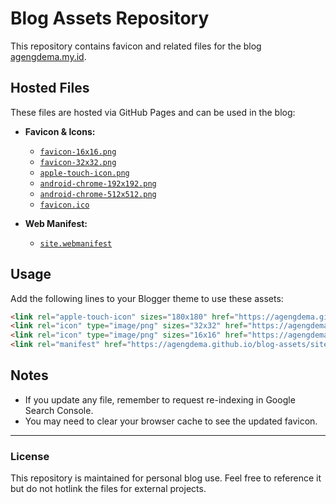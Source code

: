 # Blog Assets Repository

This repository contains favicon and related files for the blog [agengdema.my.id](https://agengdema.my.id).

## Hosted Files

These files are hosted via GitHub Pages and can be used in the blog:

- **Favicon & Icons:**
  - [`favicon-16x16.png`](https://agengdemasetiady.github.io/blog-assets/favicon-16x16.png)
  - [`favicon-32x32.png`](https://agengdemasetiady.github.io/blog-assets/favicon-32x32.png)
  - [`apple-touch-icon.png`](https://agengdemasetiady.github.io/blog-assets/apple-touch-icon.png)
  - [`android-chrome-192x192.png`](https://agengdemasetiady.github.io/blog-assets/android-chrome-192x192.png)
  - [`android-chrome-512x512.png`](https://agengdemasetiady.github.io/blog-assets/android-chrome-512x512.png)
  - [`favicon.ico`](https://agengdemasetiady.github.io/blog-assets/favicon.ico)

- **Web Manifest:**
  - [`site.webmanifest`](https://agengdemasetiady.github.io/blog-assets/site.webmanifest)

## Usage

Add the following lines to your Blogger theme to use these assets:

```html
<link rel="apple-touch-icon" sizes="180x180" href="https://agengdema.github.io/blog-assets/apple-touch-icon.png"/>
<link rel="icon" type="image/png" sizes="32x32" href="https://agengdema.github.io/blog-assets/favicon-32x32.png"/>
<link rel="icon" type="image/png" sizes="16x16" href="https://agengdema.github.io/blog-assets/favicon-16x16.png"/>
<link rel="manifest" href="https://agengdema.github.io/blog-assets/site.webmanifest"/>
```

## Notes
- If you update any file, remember to request re-indexing in Google Search Console.
- You may need to clear your browser cache to see the updated favicon.

---

### License
This repository is maintained for personal blog use. Feel free to reference it but do not hotlink the files for external projects.
